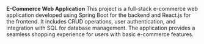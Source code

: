 

**E-Commerce Web Application**
This project is a full-stack e-commerce web application developed using Spring Boot for the backend and React.js for the frontend. It includes CRUD operations, user authentication, and integration with SQL for database management. The application provides a seamless shopping experience for users with basic e-commerce features.
